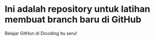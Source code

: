 # Ini adalah repository untuk latihan membuat branch baru di GitHub

Belajar GitHun di Dicoding itu seru! <br>

